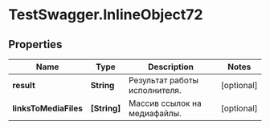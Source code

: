 # TestSwagger.InlineObject72

## Properties

Name | Type | Description | Notes
------------ | ------------- | ------------- | -------------
**result** | **String** | Результат работы исполнителя. | [optional] 
**linksToMediaFiles** | **[String]** | Массив ссылок на медиафайлы. | [optional] 


